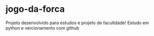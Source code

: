 # jogo-da-forca
Projeto desenvolvido para estudos e projeto de facultdade!
Estudo em  python e vercionamento com github
